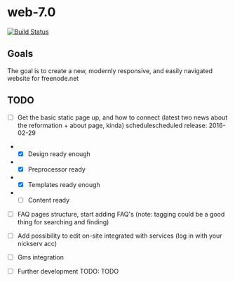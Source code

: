 # web-7.0
[![Build Status](https://travis-ci.org/freenode/web-7.0.svg?branch=master)](https://travis-ci.org/freenode/web-7.0)

## Goals

The goal is to create a new, modernly responsive, and easily navigated website for freenode.net

## TODO
- [ ]  Get the basic static page up, and how to connect (latest two news about the reformation + about page, kinda) schedulescheduled release: 2016-02-29

* - [x]  Design ready enough 

* - [x] Preprocessor ready

* - [x] Templates ready enough

* - [ ] Content ready

- [ ] FAQ pages structure, start adding FAQ's (note: tagging could be a good thing for searching and finding) 

- [ ] Add possibility to edit on-site integrated with services (log in with your nickserv acc)

- [ ] Gms integration

- [ ] Further development TODO: TODO
